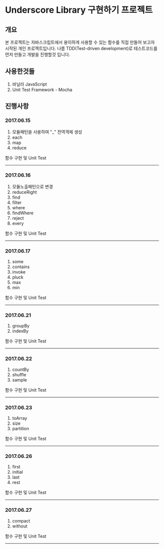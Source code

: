 Underscore Library 구현하기 프로젝트
========

## 개요

본 프로젝트는 자바스크립트에서 용이하게 사용할 수 있는 함수를 직접 만들어 보고자 시작된 개인 프로젝트입니다.
나름 TDD(Test-driven development)로 테스트코드를 먼저 만들고 개발을 진행할것 입니다.

## 사용한것들
1. 바닐라 JavaScript
2. Unit Test Framework - Mocha

## 진행사항

### 2017.06.15
1. 모듈패턴을 사용하여 "_" 전역객체 생성
2. each 
2. map 
3. reduce 

함수 구현 및 Unit Test

- - -

### 2017.06.16
1. 모듈노출패턴으로 변경
2. reduceRight 
3. find 
4. filter
5. where 
6. findWhere 
7. reject 
8. every 

함수 구현 및 Unit Test

- - -

### 2017.06.17


1. some
2. contains
3. invoke
4. pluck
5. max
6. min 

함수 구현 및 Unit Test

- - -

### 2017.06.21


1. groupBy
2. indexBy

함수 구현 및 Unit Test

- - -


### 2017.06.22


1. countBy
2. shuffle
3. sample

함수 구현 및 Unit Test

- - -


### 2017.06.23


1. toArray
2. size
3. partition

함수 구현 및 Unit Test

- - -

### 2017.06.26


1. first
2. initial
3. last
4. rest

함수 구현 및 Unit Test

- - -

### 2017.06.27


1. compact
2. without

함수 구현 및 Unit Test

- - -

